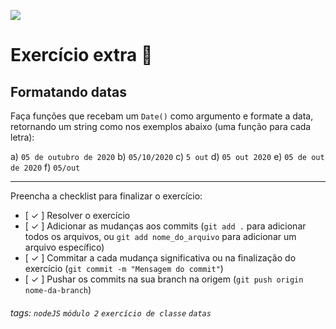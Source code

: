 ![](https://i.imgur.com/xG74tOh.png)

# Exercício extra 🌟

## Formatando datas

Faça funções que recebam um `Date()` como argumento e formate a data, retornando um string como nos exemplos abaixo (uma função para cada letra):

a) `05 de outubro de 2020`
b) `05/10/2020`
c) `5 out`
d) `05 out 2020`
e) `05 de out de 2020`
f) `05/out`

---

Preencha a checklist para finalizar o exercício:

- [ ✓ ] Resolver o exercício
- [ ✓ ] Adicionar as mudanças aos commits (`git add .` para adicionar todos os arquivos, ou `git add nome_do_arquivo` para adicionar um arquivo específico)
- [ ✓ ] Commitar a cada mudança significativa ou na finalização do exercício (`git commit -m "Mensagem do commit"`)
- [ ✓ ] Pushar os commits na sua branch na origem (`git push origin nome-da-branch`)

###### tags: `nodeJS` `módulo 2` `exercício de classe` `datas`
